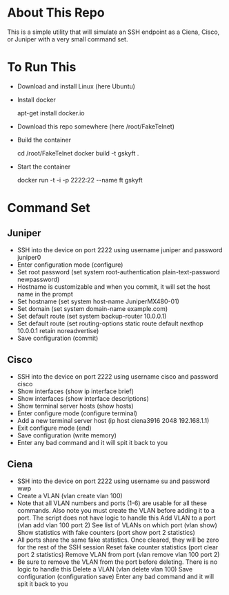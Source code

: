# About This Repo
This is a simple utility that will simulate an SSH endpoint as a Ciena, Cisco, or Juniper with a very small command set.

# To Run This
 * Download and install Linux (here Ubuntu)
 * Install docker 

    apt-get install docker.io

 * Download this repo somewhere (here /root/FakeTelnet)
 * Build the container

    cd /root/FakeTelnet
    docker build -t gskyft .

 * Start the container

    docker run -t -i -p 2222:22 --name ft gskyft

# Command Set
## Juniper
 * SSH into the device on port 2222 using username juniper and password juniper0
 * Enter configuration mode (configure)  
 * Set root password (set system root-authentication plain-text-password newpassword)
 * Hostname is customizable and when you commit, it will set the host name in the prompt  
 * Set hostname (set system host-name JuniperMX480-01)  
 * Set domain (set system domain-name example.com)  
 * Set default route (set system backup-router 10.0.0.1)  
 * Set default route (set routing-options static route default nexthop 10.0.0.1 retain noreadvertise)  
 * Save configuration (commit)

## Cisco
 * SSH into the device on port 2222 using username cisco and password cisco
 * Show interfaces (show ip interface brief)
 * Show interfaces (show interface descriptions)
 * Show terminal server hosts (show hosts)
 * Enter configure mode (configure terminal)
 * Add a new terminal server host (ip host ciena3916 2048 192.168.1.1)  
 * Exit configure mode (end)  
 * Save configuration (write memory)  
 * Enter any bad command and it will spit it back to you

## Ciena
 * SSH into the device on port 2222 using username su and password wwp
 * Create a VLAN (vlan create vlan 100)
 * Note that all VLAN numbers and ports (1-6) are usable for all these commands. Also note you must create the VLAN before adding it to a port. The script does not have logic to handle this  Add VLAN to a port (vlan add vlan 100 port 2)  See list of VLANs on which port (vlan show)  Show statistics with fake counters (port show port 2 statistics) 
 * All ports share the same fake statistics. Once cleared, they will be zero for the rest of the SSH session  Reset fake counter statistics (port clear port 2 statistics)  Remove VLAN from port (vlan remove vlan 100 port 2)
 * Be sure to remove the VLAN from the port before deleting. There is no logic to handle this  Delete a VLAN (vlan delete vlan 100)  Save configuration (configuration save)  Enter any bad command and it will spit it back to you
